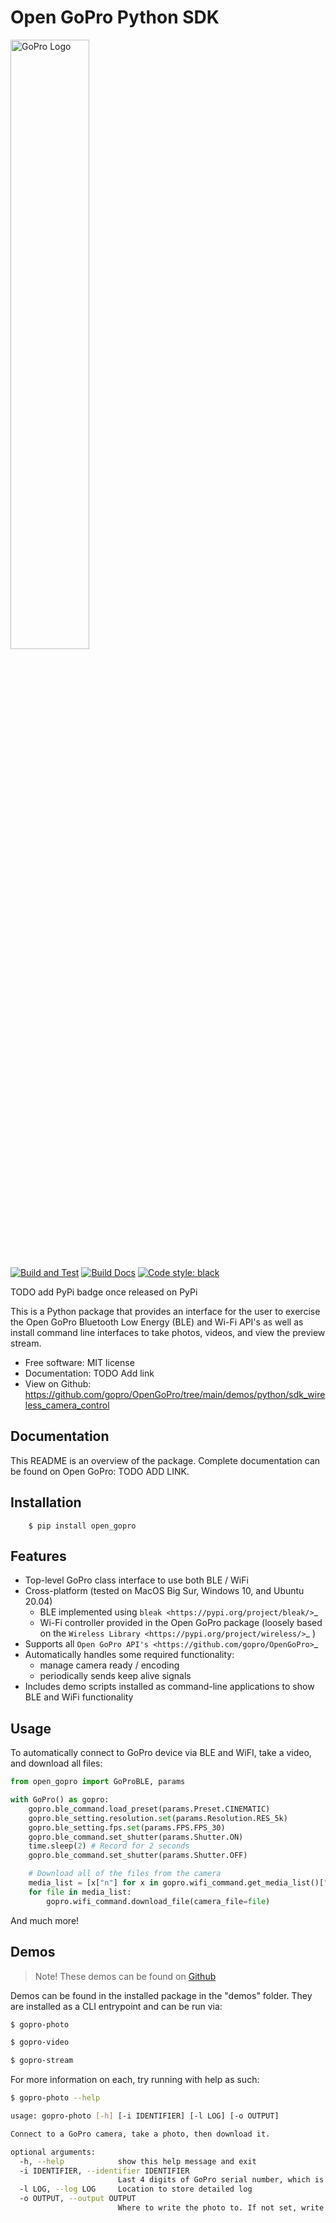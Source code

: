 # Open GoPro Python SDK

<img alt="GoPro Logo" src="https://raw.githubusercontent.com/gopro/OpenGoPro/main/logo.png?token=ASEL3UPDVM4EG6P53WZWG73AT4EOA" width="50%" style="max-width: 500px;"/>

[![Build and Test](https://github.com/gopro/OpenGoPro/actions/workflows/test_sdk_wireless_camera_control.yml/badge.svg)](https://github.com/gopro/OpenGoPro/actions/workflows/test_sdk_wireless_camera_control.yml)
[![Build Docs](https://github.com/gopro/OpenGoPro/actions/workflows/docs_sdk_wireless_camera_control.yml/badge.svg)](https://github.com/gopro/OpenGoPro/actions/workflows/docs_sdk_wireless_camera_control.yml)
[![Code style: black](https://img.shields.io/badge/code%20style-black-000000.svg)](https://github.com/psf/black)

TODO  add PyPi badge once released on PyPi

This is a Python package that provides an interface for the user to exercise the Open GoPro Bluetooth Low
Energy (BLE) and Wi-Fi API's as well as install command line interfaces to take photos, videos, and view
the preview stream.

-   Free software: MIT license
-   Documentation: TODO Add link
-   View on Github: https://github.com/gopro/OpenGoPro/tree/main/demos/python/sdk_wireless_camera_control

## Documentation

This README is an overview of the package. Complete documentation can be found on Open GoPro: TODO ADD LINK.

## Installation

```console
    $ pip install open_gopro
```

## Features

-   Top-level GoPro class interface to use both BLE / WiFi
-   Cross-platform (tested on MacOS Big Sur, Windows 10, and Ubuntu 20.04)
    -   BLE implemented using `bleak <https://pypi.org/project/bleak/>`\_
    -   Wi-Fi controller provided in the Open GoPro package (loosely based on the `Wireless Library <https://pypi.org/project/wireless/>`\_ )
-   Supports all `Open GoPro API's <https://github.com/gopro/OpenGoPro>`\_
-   Automatically handles some required functionality:
    -   manage camera ready / encoding
    -   periodically sends keep alive signals
-   Includes demo scripts installed as command-line applications to show BLE and WiFi functionality

## Usage

To automatically connect to GoPro device via BLE and WiFI, take a video, and download all files:

```python
from open_gopro import GoProBLE, params

with GoPro() as gopro:
    gopro.ble_command.load_preset(params.Preset.CINEMATIC)
    gopro.ble_setting.resolution.set(params.Resolution.RES_5k)
    gopro.ble_setting.fps.set(params.FPS.FPS_30)
    gopro.ble_command.set_shutter(params.Shutter.ON)
    time.sleep(2) # Record for 2 seconds
    gopro.ble_command.set_shutter(params.Shutter.OFF)

    # Download all of the files from the camera
    media_list = [x["n"] for x in gopro.wifi_command.get_media_list()["media"][0]["fs"]]
    for file in media_list:
        gopro.wifi_command.download_file(camera_file=file)
```

And much more!

## Demos

> Note! These demos can be found on [Github](https://github.com/gopro/OpenGoPro/tree/main/demos/python/sdk_wireless_camera_control/open_gopro/demos)

Demos can be found in the installed package in the "demos" folder. They are installed as a CLI entrypoint
and can be run via:

```bash
$ gopro-photo
```

```bash
$ gopro-video
```

```bash
$ gopro-stream
```

For more information on each, try running with help as such:

```bash
$ gopro-photo --help

usage: gopro-photo [-h] [-i IDENTIFIER] [-l LOG] [-o OUTPUT]

Connect to a GoPro camera, take a photo, then download it.

optional arguments:
  -h, --help            show this help message and exit
  -i IDENTIFIER, --identifier IDENTIFIER
                        Last 4 digits of GoPro serial number, which is the last 4 digits of the default camera SSID. If not used, first discovered GoPro will be connected to
  -l LOG, --log LOG     Location to store detailed log
  -o OUTPUT, --output OUTPUT
                        Where to write the photo to. If not set, write to 'photo.jpg'
```
